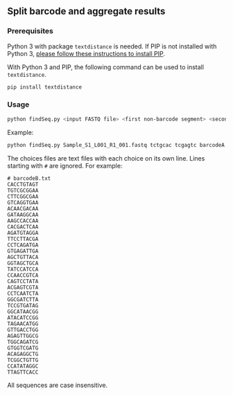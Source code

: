 ## Split barcode and aggregate results

### Prerequisites

Python 3 with package `textdistance` is needed. If PIP is not installed with
Python 3, [please follow these instructions to install PIP](https://pip.pypa.io/en/stable/installing/).

With Python 3 and PIP, the following command can be used to install `textdistance`.

```bash
pip install textdistance
```

### Usage

```bash
python findSeq.py <input FASTQ file> <first non-barcode segment> <second non-barcode segment> <barcode A choices file> <barcode B choices file> [--maxDistance <max allowedlevenshtein distance, default = 2>]
```

Example:

```bash
python findSeq.py Sample_S1_L001_R1_001.fastq tctgcac tcgagtc barcodeA.txt barcodeB.txt --maxDistance 2
```

The choices files are text files with each choice on its own line. Lines
starting with `#` are ignored. For example:

```
# barcodeB.txt
CACCTGTAGT
TGTCGCGGAA
CTTCGGCGAA
GTCAGGTGAA
ACAACGACAA
GATAAGGCAA
AAGCCACCAA
CACGACTCAA
AGATGTAGGA
TTCCTTACGA
CCTCAGATGA
GTGAGATTGA
AGCTGTTACA
GGTAGCTGCA
TATCCATCCA
CCAACCGTCA
CAGTCCTATA
ACGAGTCGTA
CCTCAATCTA
GGCGATCTTA
TCCGTGATAG
GGCATAACGG
ATACATCCGG
TAGAACATGG
GTTGACCTGG
AGAGTTGGCG
TGGCAGATCG
GTGGTCGATG
ACAGAGGCTG
TCGGCTGTTG
CCATATAGGC
TTAGTTCACC
```

All sequences are case insensitive.
